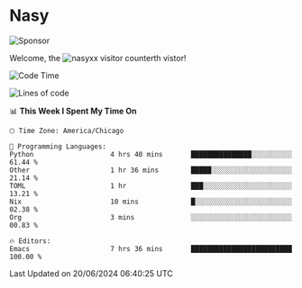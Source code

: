 # Nasy

<!--
<p align="center">
<img height="200" src="https://github-readme-stats.vercel.app/api?username=nasyxx&count_private=true&show_icons=true&theme=dracula&include_all_commits=true"/>
<img height="200" src="https://github-readme-stats.vercel.app/api/top-langs/?username=nasyxx&theme=dracula&hide=html,jupyter+notebook&count_private=true&show_icons=true"/>
</p>

  
----------------
-->

![Sponsor](https://img.shields.io/static/v1.svg?label=Sponsor&message=%E2%9D%A4&logo=GitHub&style=flat&color=pink)
 
Welcome, the ![nasyxx visitor counter](https://count.getloli.com/get/@nasyxx?theme=rule34)th vistor!
 
<!--START_SECTION:waka-->
![Code Time](http://img.shields.io/badge/Code%20Time-4%2C525%20hrs%2020%20mins-blue)

![Lines of code](https://img.shields.io/badge/From%20Hello%20World%20I%27ve%20Written-6.3%20million%20lines%20of%20code-blue)

📊 **This Week I Spent My Time On** 

```text
🕑︎ Time Zone: America/Chicago

💬 Programming Languages: 
Python                   4 hrs 40 mins       ███████████████░░░░░░░░░░   61.44 % 
Other                    1 hr 36 mins        █████░░░░░░░░░░░░░░░░░░░░   21.14 % 
TOML                     1 hr                ███░░░░░░░░░░░░░░░░░░░░░░   13.21 % 
Nix                      10 mins             █░░░░░░░░░░░░░░░░░░░░░░░░   02.38 % 
Org                      3 mins              ░░░░░░░░░░░░░░░░░░░░░░░░░   00.83 % 

🔥 Editors: 
Emacs                    7 hrs 36 mins       █████████████████████████   100.00 % 
```


 Last Updated on 20/06/2024 06:40:25 UTC
<!--END_SECTION:waka-->

<!-- ![visitors](https://visitor-badge.laobi.icu/badge?page_id=nasyxx.nasyxx) -->
